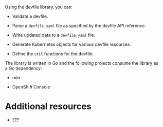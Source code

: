 Using the devfile library, you can:

-   Validate a devfile.

-   Parse a `devfile.yaml` file as specified by the devfile API
    reference.

-   Write updated data to a `devfile.yaml` file.

-   Generate Kubernetes objects for various devfile resources.

-   Define the `util` functions for the devfile.

The library is written in Go and the following projects consume the
library as a Go dependency:

-   odo

-   OpenShift Console

# Additional resources

-   [???](#using-the-devfile-library.adoc)
